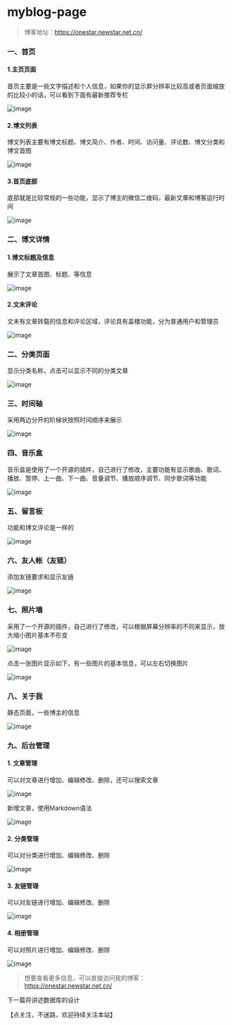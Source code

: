 # myblog-page
> 博客地址：https://onestar.newstar.net.cn/


### 一、首页
#### 1.主页页面
首页主要是一些文字描述和个人信息，如果你的显示屏分辨率比较高或者页面缩放的比较小的话，可以看到下面有最新推荐专栏

![image](https://note.youdao.com/yws/api/personal/file/60B33D91711A43FE959F7F28A9659F76?method=download&shareKey=b5d766a5244fdfa627bdf499b137bed4)

#### 2.博文列表
博文列表主要有博文标题、博文简介、作者、时间、访问量、评论数、博文分类和博文首图

![image](https://note.youdao.com/yws/api/personal/file/D0404995EE6C49E09FE176CFFD2DAF58?method=download&shareKey=20bee916c5be03205a21739f146d4817)

#### 3.首页底部
底部就是比较常规的一些功能，显示了博主的微信二维码，最新文章和博客运行时间

![image](https://note.youdao.com/yws/api/personal/file/C380C6520CD340F9A758E054316EF250?method=download&shareKey=670909c933f17adc2715b7851d2f8fe1)

### 二、博文详情
#### 1.博文标题及信息
展示了文章首图、标题、等信息

![image](https://note.youdao.com/yws/api/personal/file/AABA6EDBD9484E3480EE8EE75FA2D443?method=download&shareKey=37a62291f0e52c864734c7709e30076d)

#### 2.文末评论
文末有文章转载的信息和评论区域，评论具有盖楼功能，分为普通用户和管理员

![image](https://note.youdao.com/yws/api/personal/file/BC9677860AB347B5BACBAEC93EE5FA03?method=download&shareKey=106c7bb0251521b2153acf654a473be9)

### 二、分类页面
显示分类名称，点击可以显示不同的分类文章

![image](https://note.youdao.com/yws/api/personal/file/42B5353361184B25B8A3352CF16D8027?method=download&shareKey=d4f35e3c4ff903628dd54d4164480b8c)

### 三、时间轴
采用两边分开的阶梯状按照时间顺序来展示

![image](https://note.youdao.com/yws/api/personal/file/5B2C5A5EEF4449CD8910C50F7F52FACE?method=download&shareKey=25c2fe38311b205d2656a7bfdcc387ff)

### 四、音乐盒
音乐盒是使用了一个开源的插件，自己进行了修改，主要功能有显示歌曲、歌词、播放、暂停、上一曲、下一曲、音量调节、播放顺序调节、同步歌词等功能

![image](https://note.youdao.com/yws/api/personal/file/934F3DD146E14CB1911E8AB875EC32F1?method=download&shareKey=a9dc02ef5706f15ec8048aaed52d176f)

### 五、留言板
功能和博文评论是一样的

![image](https://note.youdao.com/yws/api/personal/file/4C76525F66704EACB03EAF1B6502B3FE?method=download&shareKey=2d64712f4351d91865a039104d08b7f9)

### 六、友人帐（友链）
添加友链要求和显示友链

![image](https://note.youdao.com/yws/api/personal/file/01925A84C4254C2183EB19D434B3A304?method=download&shareKey=aa8b1a2801a5d276c34bb9976be4a100)

### 七、照片墙
采用了一个开源的插件，自己进行了修改，可以根据屏幕分辨率的不同来显示，放大缩小图片基本不形变

![image](https://note.youdao.com/yws/api/personal/file/76EB1AE35F924B07955B6CEB22AA4B6A?method=download&shareKey=b9c3d2e4085188d1e835c60456daf85b)

点击一张图片显示如下，有一些图片的基本信息，可以左右切换图片

![image](https://note.youdao.com/yws/api/personal/file/9B1C7DBD764447CC9EAF2970A80E22C5?method=download&shareKey=33b9993d7810a457b1faf6e191ffad01)

### 八、关于我
静态页面，一些博主的信息

![image](https://note.youdao.com/yws/api/personal/file/AA32D383DBC04474AE00FCE762AD7F72?method=download&shareKey=170ca3d94809833a4883d50a1adbe7ac)

### 九、后台管理
#### 1. 文章管理
可以对文章进行增加、编辑修改、删除，还可以搜索文章

![image](https://note.youdao.com/yws/api/personal/file/C00F78914B2D4E698D27FD2446F83A51?method=download&shareKey=901a5f839995c112bbaa640e193ef4a9)

新增文章，使用Markdown语法

![image](https://note.youdao.com/yws/api/personal/file/3C43A350FB6B4997BFA8512EE550F08D?method=download&shareKey=c1c8d7d8f3401370f0926ff418cea9a4)

#### 2. 分类管理
可以对分类进行增加、编辑修改、删除

![image](https://note.youdao.com/yws/api/personal/file/FC203A1B5DD64029805278A188308658?method=download&shareKey=df2e23230e2ed9096ce04ea04bc30022)


#### 3. 友链管理
可以对友链进行增加、编辑修改、删除

![image](https://note.youdao.com/yws/api/personal/file/9C9F070DC1F54EF5A85BD7AC1CAFAFA8?method=download&shareKey=28f50104c75455a54b60550c08c1e418)


#### 4. 相册管理
可以对照片进行增加、编辑修改、删除

![image](https://note.youdao.com/yws/api/personal/file/EFCD0C864386461A91CF3CBDB4B3B557?method=download&shareKey=8fe0a0ea570b72f6da15cd0de32c3109)


> 想要查看更多信息，可以直接访问我的博客：https://onestar.newstar.net.cn/

下一篇将讲述数据库的设计

【点关注，不迷路，欢迎持续关注本站】
